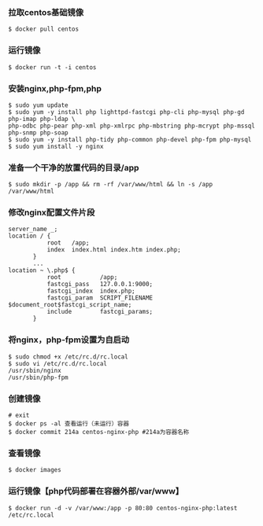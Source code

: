 ### 拉取centos基础镜像
`$ docker pull centos`
### 运行镜像
`$ docker run -t -i centos `
### 安装nginx,php-fpm,php
```
$ sudo yum update
$ sudo yum -y install php lighttpd-fastcgi php-cli php-mysql php-gd php-imap php-ldap \
php-odbc php-pear php-xml php-xmlrpc php-mbstring php-mcrypt php-mssql php-snmp php-soap
$ sudo yum -y install php-tidy php-common php-devel php-fpm php-mysql
$ sudo yum install -y nginx
```
### 准备一个干净的放置代码的目录/app
`$ sudo mkdir -p /app && rm -rf /var/www/html && ln -s /app /var/www/html `
### 修改nginx配置文件片段
```
server_name _;
location / {  
           root   /app;  
           index  index.html index.htm index.php;  
       }  
       ...  
location ~ \.php$ {  
           root           /app;  
           fastcgi_pass   127.0.0.1:9000;  
           fastcgi_index  index.php;  
           fastcgi_param  SCRIPT_FILENAME  $document_root$fastcgi_script_name;  
           include        fastcgi_params;  
       }  
```
### 将nginx，php-fpm设置为自启动
```
$ sudo chmod +x /etc/rc.d/rc.local 
$ sudo vi /etc/rc.d/rc.local
/usr/sbin/nginx      
/usr/sbin/php-fpm 
```
### 创建镜像
```
# exit
$ docker ps -al 查看运行（未运行）容器
$ docker commit 214a centos-nginx-php #214a为容器名称
```
### 查看镜像
`$ docker images`
### 运行镜像【php代码部署在容器外部/var/www】
`$ docker run -d -v /var/www:/app -p 80:80 centos-nginx-php:latest /etc/rc.local`
